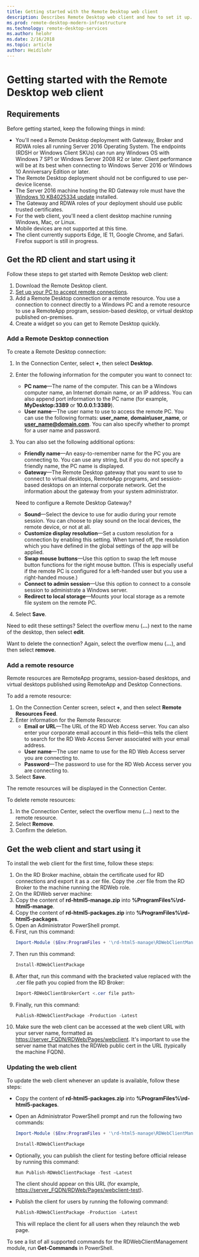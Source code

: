 ```yaml
---
title: Getting started with the Remote Desktop web client
description: Describes Remote Desktop web client and how to set it up.
ms.prod: remote-desktop-modern-infrastructure
ms.technology: remote-desktop-services
ms.author: helohr
ms.date: 2/16/2018
ms.topic: article
author: Heidilohr
---
```

# Getting started with the Remote Desktop web client

## Requirements

Before getting started, keep the following things in mind:

* You'll need a Remote Desktop deployment with Gateway, Broker and RDWA roles all running Server 2016 Operating System. The endpoints (RDSH or Windows Client SKUs) can run any Windows OS with Windows 7 SP1 or Windows Server 2008 R2 or later. Client performance will be at its best when connecting to Windows Server 2016 or Windows 10 Anniversary Edition or later.
* The Remote Desktop deployment should not be configured to use per-device license.
* The Server 2016 machine hosting the RD Gateway role must have the [Windows 10 KB4025334 update](https://support.microsoft.com/en-us/help/4025334/windows-10-update-kb4025334) installed.
* The Gateway and RDWA roles of your deployment should use public trusted certificates.
* For the web client, you'll need a client desktop machine running Windows, Mac, or Linux.
* Mobile devices are not supported at this time.
* The client currently supports Edge, IE 11, Google Chrome, and Safari. Firefox support is still in progress.

## Get the RD client and start using it

Follow these steps to get started with Remote Desktop web client:

1. Download the Remote Desktop client.
2. [Set up your PC to accept remote connections](remote-desktop-allow-access.md).
3. Add a Remote Desktop connection or a remote resource. You use a connection to connect directly to a Windows PC and a remote resource to use a RemoteApp program, session-based desktop, or virtual desktop published on-premises.
4. Create a widget so you can get to Remote Desktop quickly.

### Add a Remote Desktop connection

To create a Remote Desktop connection:

1. In the Connection Center, select **+**, then select **Desktop**.
2. Enter the following information for the computer you want to connect to:
    * **PC name**—The name of the computer. This can be a Windows computer name, an Internet domain name, or an IP address. You can also append port information to the PC name (for example, **MyDesktop:3389** or **10.0.0.1:3389**).
    * **User name**—The user name to use to access the remote PC. You can use the following formats: **user_name**, **domain\user_name**, or **user_name@domain.com**. You can also specify whether to prompt for a user name and password.
3. You can also set the following additional options:
    * **Friendly name**—An easy-to-remember name for the PC you are connecting to. You can use any string, but if you do not specify a friendly name, the PC name is displayed.
    * **Gateway**—The Remote Desktop gateway that you want to use to connect to virtual desktops, RemoteApp programs, and session-based desktops on an internal corporate network. Get the information about the gateway from your system administrator.

    Need to configure a Remote Desktop Gateway?

    * **Sound**—Select the device to use for audio during your remote session. You can choose to play sound on the local devices, the remote device, or not at all.
    * **Customize display resolution**—Set a custom resolution for a connection by enabling this setting. When turned off, the resolution which you have defined in the global settings of the app will be applied.
    * **Swap mouse buttons**—Use this option to swap the left mouse button functions for the right mouse button. (This is especially useful if the remote PC is configured for a left-handed user but you use a right-handed mouse.)
    * **Connect to admin session**—Use this option to connect to a console session to administrate a Windows server.
    * **Redirect to local storage**—Mounts your local storage as a remote file system on the remote PC.
4. Select **Save**.

Need to edit these settings? Select the overflow menu (**...**) next to the name of the desktop, then select **edit**.

Want to delete the connection? Again, select the overflow menu (**...**), and then select **remove**.

### Add a remote resource

Remote resources are RemoteApp programs, session-based desktops, and virtual desktops published using RemoteApp and Desktop Connections.

To add a remote resource:

1. On the Connection Center screen, select **+**, and then select **Remote Resources Feed**.
2. Enter information for the Remote Resource:
   * **Email or URL**—The URL of the RD Web Access server. You can also enter your corporate email account in this field—this tells the client to search for the RD Web Access Server associated with your email address.
   * **User name**—The user name to use for the RD Web Access server you are connecting to.
   * **Password**—The password to use for the RD Web Access server you are connecting to.
3. Select **Save**.

The remote resources will be displayed in the Connection Center.

To delete remote resources:

1. In the Connection Center, select the overflow menu (**...**) next to the remote resource.
2. Select **Remove**.
3. Confirm the deletion.

## Get the web client and start using it

To install the web client for the first time, follow these steps:

1. On the RD Broker machine, obtain the certificate used for RD connections and export it as a .cer file. Copy the .cer file from the RD Broker to the machine running the RDWeb role.
1. On the RDWeb server machine:
1. Copy the content of **rd-html5-manage.zip** into **%ProgramFiles%\rd-html5-manage**.
1. Copy the content of **rd-html5-packages.zip** into **%ProgramFiles%\rd-html5-packages**.
1. Open an Administrator PowerShell prompt.
1. First, run this command:
    ```PowerShell
    Import-Module ($Env:ProgramFiles + '\rd-html5-manage\RDWebClientManagement')
    ```
1. Then run this command:
    ```PowerShell
    Install-RDWebClientPackage
    ```
1. After that, run this command with the bracketed value replaced with the .cer file path you copied from the RD Broker:
    ```PowerShell
    Import-RDWebClientBrokerCert <.cer file path>
    ```
1. Finally, run this command:
    ```PowerShell
    Publish-RDWebClientPackage -Production -Latest
    ```
1. Make sure the web client can be accessed at the web client URL with your server name, formatted as <https://server_FQDN/RDWeb/Pages/webclient>. It's important to use the server name that matches the RDWeb public cert in the URL (typically the machine FQDN).

### Updating the web client

To update the web client whenever an update is available, follow these steps:

* Copy the content of **rd-html5-packages.zip** into **%ProgramFiles%\rd-html5-packages**.
* Open an Administrator PowerShell prompt and run the following two commands:
    ```PowerShell
    Import-Module ($Env:ProgramFiles + '\rd-html5-manage\RDWebClientManagement')
    ```

    ```PowerShell
    Install-RDWebClientPackage
    ```
* Optionally, you can publish the client for testing before official release by running this command:
    ```PowerShell
    Run Publish-RDWebClientPackage -Test –Latest
    ```
    The client should appear on this URL (for example, <https://server_FQDN/RDWeb/Pages/webclient-test>).
* Publish the client for users by running the following command:
    ```PowerShell
    Publish-RDWebClientPackage -Production -Latest
    ```
    This will replace the client for all users when they relaunch the web page.

To see a list of all supported commands for the RDWebClientManagement module, run **Get-Commands** in PowerShell.